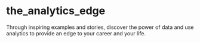 # the_analytics_edge
Through inspiring examples and stories, discover the power of data and use analytics to provide an edge to your career and your life.
